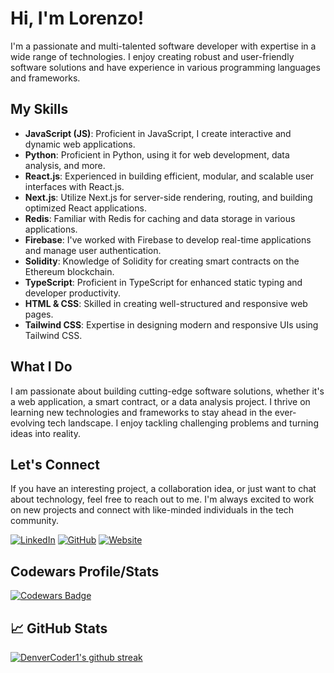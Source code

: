 
# Hi, I'm Lorenzo!

I'm a passionate and multi-talented software developer with expertise in a wide range of technologies. I enjoy creating robust and user-friendly software solutions and have experience in various programming languages and frameworks.

## My Skills

- **JavaScript (JS)**: Proficient in JavaScript, I create interactive and dynamic web applications.
- **Python**: Proficient in Python, using it for web development, data analysis, and more.
- **React.js**: Experienced in building efficient, modular, and scalable user interfaces with React.js.
- **Next.js**: Utilize Next.js for server-side rendering, routing, and building optimized React applications.
- **Redis**: Familiar with Redis for caching and data storage in various applications.
- **Firebase**: I've worked with Firebase to develop real-time applications and manage user authentication.
- **Solidity**: Knowledge of Solidity for creating smart contracts on the Ethereum blockchain.
- **TypeScript**: Proficient in TypeScript for enhanced static typing and developer productivity.
- **HTML & CSS**: Skilled in creating well-structured and responsive web pages.
- **Tailwind CSS**: Expertise in designing modern and responsive UIs using Tailwind CSS.

## What I Do

I am passionate about building cutting-edge software solutions, whether it's a web application, a smart contract, or a data analysis project. I thrive on learning new technologies and frameworks to stay ahead in the ever-evolving tech landscape. I enjoy tackling challenging problems and turning ideas into reality.

## Let's Connect

If you have an interesting project, a collaboration idea, or just want to chat about technology, feel free to reach out to me. I'm always excited to work on new projects and connect with like-minded individuals in the tech community.

[![LinkedIn](https://img.shields.io/badge/LinkedIn-Connect-blue?style=for-the-badge&logo=linkedin)](https://www.linkedin.com/in/yourname)
[![GitHub](https://img.shields.io/badge/GitHub-Follow-blue?style=for-the-badge&logo=github)](https://github.com/yourusername)
[![Website](https://img.shields.io/badge/Portfolio-Visit-brightgreen?style=for-the-badge)](https://yourwebsite.com)


## Codewars Profile/Stats

[![Codewars Badge](https://www.codewars.com/users/pokip/badges/large)](https://www.codewars.com/users/pokip/)


## 📈 GitHub Stats

[![DenverCoder1's github streak](https://github-readme-streak-stats.herokuapp.com/?user=lorenzosyku&theme=blue-green)](https://github.com/lorenzosyku/github-readme-streak-stats)

